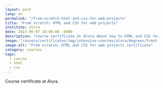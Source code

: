 ```yaml
---
layout: post
lang: en
permalink: "/from-scratch-html-and-css-for-web-projects"
title: "From scratch: HTML and CSS for web projects"
institute: alura
date: 2023-06-07 18:00:00 -0400
description: "Course certificate at Alura about how to HTML and CSS for web projects."
image: "/assets/certificates/img/intensive-courses/alura/degrees/front-end/from-scratch-html-and-css-for-web-projects/front-en.jpg"
image-alt: "From scratch: HTML and CSS for web projects certificate"
category: courses
tags:
  - course
  - html
  - css
---
```


Course certificate at Alura.

